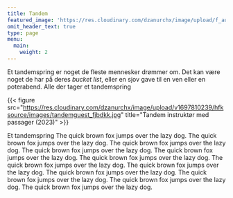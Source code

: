 ```yaml
---
title: Tandem
featured_image: 'https://res.cloudinary.com/dzanurchx/image/upload/f_auto/v1666304128/hfksource/images/tandem_o69ksg.png'
omit_header_text: true
type: page
menu:
  main:
    weight: 2
---
```


Et tandemspring er noget de fleste mennesker drømmer om. Det kan være noget de har på deres _bucket list_, eller en sjov gave til en ven eller en poterabend. Alle der tager et tandemspring 

{{< figure src="https://res.cloudinary.com/dzanurchx/image/upload/v1697810239/hfksource/images/tandemguest_fjbdkk.jpg" title="Tandem instruktør med passager (2023)" >}}

Et tandemspring The quick brown fox jumps over the lazy dog. The quick brown fox jumps over the lazy dog. The quick brown fox jumps over the lazy dog. The quick brown fox jumps over the lazy dog. The quick brown fox jumps over the lazy dog. The quick brown fox jumps over the lazy dog. The quick brown fox jumps over the lazy dog. The quick brown fox jumps over the lazy dog. The quick brown fox jumps over the lazy dog. The quick brown fox jumps over the lazy dog. The quick brown fox jumps over the lazy dog. The quick brown fox jumps over the lazy dog. 
